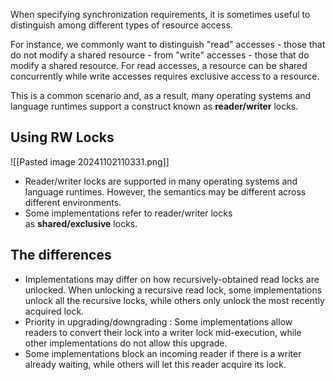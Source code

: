 When specifying synchronization requirements, it is sometimes useful to distinguish among different types of resource access.

For instance, we commonly want to distinguish "read" accesses - those that do not modify a shared resource - from "write" accesses - those that do modify a shared resource. For read accesses, a resource can be shared concurrently while write accesses requires exclusive access to a resource.

This is a common scenario and, as a result, many operating systems and language runtimes support a construct known as **reader/writer** locks.

## Using RW Locks 

![[Pasted image 20241102110331.png]]

- Reader/writer locks are supported in many operating systems and language runtimes. However, the semantics may be different across different environments.
- Some implementations refer to reader/writer locks as **shared/exclusive** locks.
## The differences 
- Implementations may differ on how recursively-obtained read locks are unlocked. When unlocking a recursive read lock, some implementations unlock all the recursive locks, while others only unlock the most recently acquired lock.
- Priority in upgrading/downgrading : Some implementations allow readers to convert their lock into a writer lock mid-execution, while other implementations do not allow this upgrade.
- Some implementations block an incoming reader if there is a writer already waiting, while others will let this reader acquire its lock.

